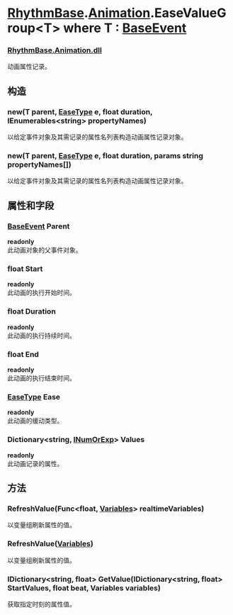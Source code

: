 # [RhythmBase](../namespaces.md).[Animation](../namespace/Animation.md).EaseValueGroup\<T\> where T : [BaseEvent](../class/BaseEvent.md)  




### [RhythmBase.Animation.dll](../assembly/RhythmAnimation.md)  
动画属性记录。  
  


## 构造  
  




### new(T parent, [EaseType](../enum/EaseType.md) e, float duration, IEnumerables\<string\> propertyNames)  
以给定事件对象及其需记录的属性名列表构造动画属性记录对象。  




### new(T parent, [EaseType](../enum/EaseType.md) e, float duration, params string propertyNames[])  
以给定事件对象及其需记录的属性名列表构造动画属性记录对象。  
  


## 属性和字段  
  




### [BaseEvent](../class/BaseEvent.md) Parent  

**readonly**  
此动画对象的父事件对象。  




### float Start  

**readonly**  
此动画的执行开始时间。  




### float Duration  

**readonly**  
此动画的执行持续时间。  




### float End  

**readonly**  
此动画的执行结束时间。  




### [EaseType](../enum/EaseType.md) Ease  

**readonly**  
此动画的缓动类型。  




### Dictionary\<string, [INumOrExp](../interface/INumOrExp.md)\> Values  

**readonly**  
此动画记录的属性。    
  


## 方法  
  




### RefreshValue(Func\<float, [Variables](../class/Variables.md)\> realtimeVariables)  
以变量组刷新属性的值。  




### RefreshValue([Variables](../class/Variables.md))  
以变量组刷新属性的值。  




### IDictionary\<string, float\> GetValue(IDictionary\<string, float\> StartValues, float beat, Variables variables)  
获取指定时刻的属性值。